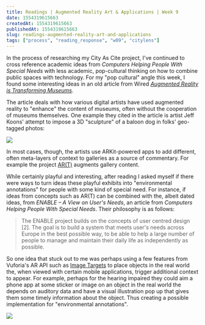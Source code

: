 ```yaml
---
title: Readings | Augmented Reality Art & Applications | Week 9
date: 1554319615663
createdAt: 1554319615663
publishedAt: 1554319615663
slug: readings-augmented-reality-art-and-applications
tags: ["process", "reading_response", "w09", "citylens"]
---
```


In the process of researching my City As Cite project, I've continued to cross reference academic ideas from _Computers Helping People With Special Needs_ with less academic, pop-cultural thinking on how to combine public spaces with technology. For my "pop cultural" angle this week, I found some interesting ideas in an old article from Wired [_Augmented Reality is Transforming Museums_](https://www.wired.com/story/augmented-reality-art-museums/).

The article deals with how various digital artists have used augmented reality to "enhance" the content of museums, often without the cooperation of museums themselves. One example they cited in the article is artist Jeff Koons' attempt to impose a 3D "sculpture" of a baloon dog in folks' geo-tagged photos:

![](https://techcrunch.com/wp-content/uploads/2017/10/screen-shot-2017-10-08-at-1-19-20-pm.png?w=1390&crop=1)

In most cases, though, the artists use ARKit-powered apps to add different, often meta-layers of context to galleries as a source of commentary. For example the project [AR(T)](https://www.hackingtheheist.com/) augments gallery content.

While certainly playful and interesting, after reading I asked myself if there were ways to turn ideas these playful exhibits into "environmental annotations" for people with some kind of special need. For instance, if ideas from concepts such as AR(T) can be combined with the, albeit dated ideas, from _ENABLE – A View on User's Needs_, an article from _Computers Helping People With Special Needs_. Their philosophy is as follows:

> The ENABLE project builds on the concepts of user centred design [2]. The goal is to build a system that meets user's needs across Europe in the best possible way, to be able to help a large number of people to manage and maintain their daily life as independently as possible.

So one idea that stuck out to me was perhaps using a few features from Vuforia's AR API such as [Image Targets](https://library.vuforia.com/articles/Training/Image-Target-Guide) to place objects in the real world the, when viewed with certain mobile applications, trigger additional context to appear. For example, perhaps for the hearing impaired they could aim a phone app at some sticker or image on an object in the real world the depends on auditory data and have a visual illustration pop up that gives them some timely information about the object. Thus creating a possible implementation for "environmental annotations".

![](https://vuforialibrarycontent.vuforia.com/Images/devGuide_ImageTargets.jpg)
